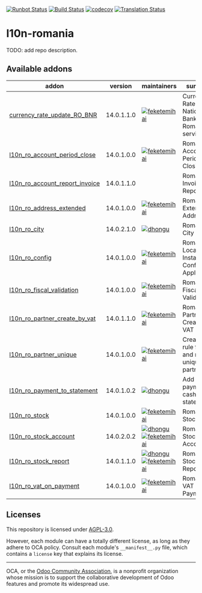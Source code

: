 [![Runbot Status](https://runbot.odoo-community.org/runbot/badge/flat/177/14.0.svg)](https://runbot.odoo-community.org/runbot/repo/github-com-oca-l10n-romania-177)
[![Build Status](https://travis-ci.com/OCA/l10n-romania.svg?branch=14.0)](https://travis-ci.com/OCA/l10n-romania)
[![codecov](https://codecov.io/gh/OCA/l10n-romania/branch/14.0/graph/badge.svg)](https://codecov.io/gh/OCA/l10n-romania)
[![Translation Status](https://translation.odoo-community.org/widgets/l10n-romania-14-0/-/svg-badge.svg)](https://translation.odoo-community.org/engage/l10n-romania-14-0/?utm_source=widget)

<!-- /!\ do not modify above this line -->

# l10n-romania

TODO: add repo description.

<!-- /!\ do not modify below this line -->

<!-- prettier-ignore-start -->

[//]: # (addons)

Available addons
----------------
addon | version | maintainers | summary
--- | --- | --- | ---
[currency_rate_update_RO_BNR](currency_rate_update_RO_BNR/) | 14.0.1.1.0 | [![feketemihai](https://github.com/feketemihai.png?size=30px)](https://github.com/feketemihai) | Currency Rate Update National Bank of Romania service
[l10n_ro_account_period_close](l10n_ro_account_period_close/) | 14.0.1.0.0 | [![feketemihai](https://github.com/feketemihai.png?size=30px)](https://github.com/feketemihai) | Romania - Account Period Closing
[l10n_ro_account_report_invoice](l10n_ro_account_report_invoice/) | 14.0.1.1.0 |  | Romania - Invoice Report
[l10n_ro_address_extended](l10n_ro_address_extended/) | 14.0.1.0.0 | [![feketemihai](https://github.com/feketemihai.png?size=30px)](https://github.com/feketemihai) | Romania - Extended Addresses
[l10n_ro_city](l10n_ro_city/) | 14.0.2.1.0 | [![dhongu](https://github.com/dhongu.png?size=30px)](https://github.com/dhongu) | Romania - City
[l10n_ro_config](l10n_ro_config/) | 14.0.1.0.0 | [![feketemihai](https://github.com/feketemihai.png?size=30px)](https://github.com/feketemihai) | Romania - Localization Install and Config Applications
[l10n_ro_fiscal_validation](l10n_ro_fiscal_validation/) | 14.0.1.0.0 | [![feketemihai](https://github.com/feketemihai.png?size=30px)](https://github.com/feketemihai) | Romania - Fiscal Validation
[l10n_ro_partner_create_by_vat](l10n_ro_partner_create_by_vat/) | 14.0.1.1.0 | [![feketemihai](https://github.com/feketemihai.png?size=30px)](https://github.com/feketemihai) | Romania - Partner Create by VAT
[l10n_ro_partner_unique](l10n_ro_partner_unique/) | 14.0.1.0.0 | [![feketemihai](https://github.com/feketemihai.png?size=30px)](https://github.com/feketemihai) | Creates a rule for vat and nrc unique for partners.
[l10n_ro_payment_to_statement](l10n_ro_payment_to_statement/) | 14.0.1.0.2 | [![dhongu](https://github.com/dhongu.png?size=30px)](https://github.com/dhongu) | Add payment to cash statement
[l10n_ro_stock](l10n_ro_stock/) | 14.0.1.0.0 | [![feketemihai](https://github.com/feketemihai.png?size=30px)](https://github.com/feketemihai) | Romania - Stock
[l10n_ro_stock_account](l10n_ro_stock_account/) | 14.0.2.0.2 | [![dhongu](https://github.com/dhongu.png?size=30px)](https://github.com/dhongu) [![feketemihai](https://github.com/feketemihai.png?size=30px)](https://github.com/feketemihai) | Romania - Stock Accounting
[l10n_ro_stock_report](l10n_ro_stock_report/) | 14.0.1.1.0 | [![dhongu](https://github.com/dhongu.png?size=30px)](https://github.com/dhongu) [![feketemihai](https://github.com/feketemihai.png?size=30px)](https://github.com/feketemihai) | Romania - Stock Report
[l10n_ro_vat_on_payment](l10n_ro_vat_on_payment/) | 14.0.1.0.0 | [![feketemihai](https://github.com/feketemihai.png?size=30px)](https://github.com/feketemihai) | Romania - VAT on Payment

[//]: # (end addons)

<!-- prettier-ignore-end -->

## Licenses

This repository is licensed under [AGPL-3.0](LICENSE).

However, each module can have a totally different license, as long as they adhere to OCA
policy. Consult each module's `__manifest__.py` file, which contains a `license` key
that explains its license.

----

OCA, or the [Odoo Community Association](http://odoo-community.org/), is a nonprofit
organization whose mission is to support the collaborative development of Odoo features
and promote its widespread use.
